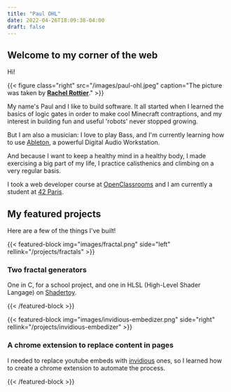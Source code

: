 ```yaml
---
title: "Paul OHL"
date: 2022-04-26T18:09:38-04:00
draft: false
---
```


## Welcome to my corner of the web

Hi!

{{< figure class="right" src="/images/paul-ohl.jpeg" caption="The picture was taken by **[Rachel Rottier](https://www.instagram.com/rottier_rachel/)**." >}}

My name's Paul and I like to build software. It all started when I learned the
basics of logic gates in order to make cool Minecraft contraptions, and my
interest in building fun and useful 'robots' never stopped growing.

But I am also a musician: I love to play Bass, and I'm currently learning how to
use [Ableton](https://ableton.com/), a powerful Digital Audio Workstation.

And because I want to keep a healthy mind in a healthy body, I made exercising a
big part of my life, I practice calisthenics and climbing on a very regular
basis.

I took a web developer course at
[OpenClassrooms](https://openclassrooms.com/en/paths/555-web-developer)
and I am currently a student at [42 Paris](https://42.fr/).

## My featured projects

Here are a few of the things I've built!


{{< featured-block img="images/fractal.png" side="left" rellink="/projects/fractals" >}}

### Two fractal generators

One in C, for a school project, and one in HLSL (High-Level Shader Langage) on
[Shadertoy](https://shadertoy.com).

{{< /featured-block >}}


{{< featured-block img="images/invidious-embedizer.png" side="right" rellink="/projects/invidious-embedizer" >}}

### A chrome extension to replace content in pages

I needed to replace youtube embeds with [invidious](https://invidious.io) ones,
so I learned how to create a chrome extension to automate the process.

{{< /featured-block >}}
